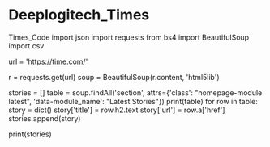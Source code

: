 # Deeplogitech_Times
Times_Code
import json
import requests
from bs4 import BeautifulSoup
import csv

url = 'https://time.com/'

r = requests.get(url)
soup = BeautifulSoup(r.content, 'html5lib')

stories = []
table = soup.findAll('section', attrs={'class': "homepage-module latest", 'data-module_name': "Latest Stories"})
print(table)
for row in table:
    story = dict()
    story['title'] = row.h2.text
    story['url'] = row.a['href']
    stories.append(story)

print(stories)

